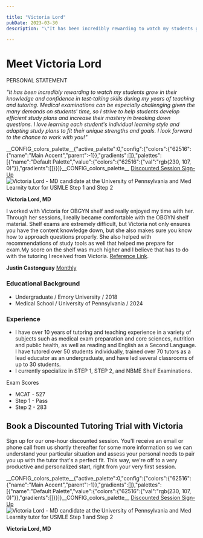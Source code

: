 ```yaml
---

title: "Victoria Lord"
pubDate: 2023-03-30
description: "\"It has been incredibly rewarding to watch my students grow in their knowledge and confidence in testtaking skills during my years of teaching and tutoring"

---
```



# Meet Victoria Lord

PERSONAL STATEMENT

_"It has been incredibly rewarding to watch my students grow in their knowledge and confidence in test-taking skills during my years of teaching and tutoring. Medical examinations can be especially challenging given the many demands on students' time, so I strive to help students develop efficient study plans and increase their mastery in breaking down questions. I love learning each student's individual learning style and adapting study plans to fit their unique strengths and goals. I look forward to the chance to work with you!"_

\_\_CONFIG\_colors\_palette\_\_{"active\_palette":0,"config":{"colors":{"62516":{"name":"Main Accent","parent":-1}},"gradients":\[\]},"palettes":\[{"name":"Default Palette","value":{"colors":{"62516":{"val":"rgb(230, 107, 0)"}},"gradients":\[\]}}\]}\_\_CONFIG\_colors\_palette\_\_ [Discounted Session Sign-Up](/purchase-discounted-session/) ![Victoria Lord - MD candidate at the University of Pennsylvania and Med Learnity tutor for USMLE Step 1 and Step 2](https://www.medlearnity.com//images/wp/2022/09/Victoria-Lord.webp "Victoria Lord")

**Victoria Lord, MD**

I worked with Victoria for OBGYN shelf and really enjoyed my time with her. Through her sessions, I really became comfortable with the OBGYN shelf material. Shelf exams are extremely difficult, but Victoria not only ensures you have the content knowledge down, but she also makes sure you know how to approach questions properly. She also helped with recommendations of study tools as well that helped me prepare for exam.My score on the shelf was much higher and I believe that has to do with the tutoring I received from Victoria. [Reference Link](https://g.co/kgs/usq27T).

**Justin Castonguay** [Monthly](#)

### Educational Background

- Undergraduate / Emory University / 2018
- Medical School / University of Pennsylvania / 2024

### Experience

- I have over 10 years of tutoring and teaching experience in a variety of subjects such as medical exam preparation and core sciences, nutrition and public health, as well as reading and English as a Second Language. I have tutored over 50 students individually, trained over 70 tutors as a lead educator as an undergraduate, and have led several classrooms of up to 30 students.
- I currently specialize in STEP 1, STEP 2, and NBME Shelf Examinations.

Exam Scores

- MCAT - 527
- Step 1 - Pass
- Step 2 - 283

## Book a Discounted Tutoring Trial with Victoria

Sign up for our one-hour discounted session. You'll receive an email or phone call from us shortly thereafter for some more information so we can understand your particular situation and assess your personal needs to pair you up with the tutor that's a perfect fit. This way, we're off to a very productive and personalized start, right from your very first session.

\_\_CONFIG\_colors\_palette\_\_{"active\_palette":0,"config":{"colors":{"62516":{"name":"Main Accent","parent":-1}},"gradients":\[\]},"palettes":\[{"name":"Default Palette","value":{"colors":{"62516":{"val":"rgb(230, 107, 0)"}},"gradients":\[\]}}\]}\_\_CONFIG\_colors\_palette\_\_ [Discounted Session Sign-Up](/purchase-discounted-session/) ![Victoria Lord - MD candidate at the University of Pennsylvania and Med Learnity tutor for USMLE Step 1 and Step 2](https://www.medlearnity.com//images/wp/2022/09/Victoria-Lord.webp "Victoria Lord")

**Victoria Lord, MD**
